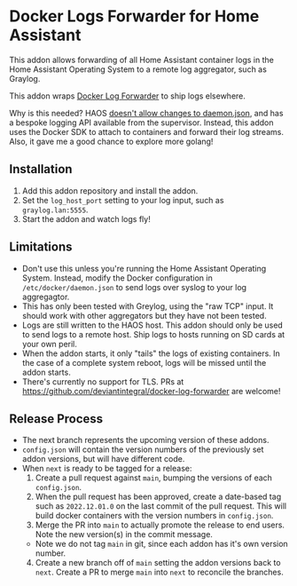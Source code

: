 # Docker Logs Forwarder for Home Assistant

This addon allows forwarding of all Home Assistant container logs in the Home Assistant Operating System to a remote log aggregator, such as Graylog.

This addon wraps [Docker Log Forwarder](https://github.com/deviantintegral/docker-log-forwarder) to ship logs elsewhere.

Why is this needed? HAOS [doesn't allow changes to daemon.json](https://github.com/home-assistant/operating-system/issues/2135), and has a bespoke logging API available from the supervisor. Instead, this addon uses the Docker SDK to attach to containers and forward their log streams. Also, it gave me a good chance to explore more golang!

## Installation

1. Add this addon repository and install the addon.
2. Set the `log_host_port` setting to your log input, such as `graylog.lan:5555`.
3. Start the addon and watch logs fly!

## Limitations

* Don't use this unless you're running the Home Assistant Operating System. Instead, modify the Docker configuration in `/etc/docker/daemon.json` to send logs over syslog to your log aggregagtor.
* This has only been tested with Greylog, using the "raw TCP" input. It should work with other aggregators but they have not been tested.
* Logs are still written to the HAOS host. This addon should only be used to send logs to a remote host. Ship logs to hosts running on SD cards at your own peril.
* When the addon starts, it only "tails" the logs of existing containers. In the case of a complete system reboot, logs will be missed until the addon starts.
* There's currently no support for TLS. PRs at https://github.com/deviantintegral/docker-log-forwarder are welcome!

## Release Process

* The next branch represents the upcoming version of these addons.
* `config.json` will contain the version numbers of the previously set addon versions, but will have different code.
* When `next` is ready to be tagged for a release:
  1. Create a pull request against `main`, bumping the versions of each `config.json`.
  2. When the pull request has been approved, create a date-based tag such as `2022.12.01.0` on the last commit of the pull request. This will build docker containers with the version numbers in `config.json`.
  3. Merge the PR into `main` to actually promote the release to end users. Note the new version(s) in the commit message.
    - Note we do not tag `main` in git, since each addon has it's own version number.
  4. Create a new branch off of `main` setting the addon versions back to `next`. Create a PR to merge `main` into `next` to reconcile the branches.
